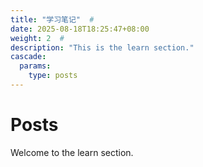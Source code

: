 ```yaml
---
title: "学习笔记"  # 
date: 2025-08-18T18:25:47+08:00
weight: 2  #
description: "This is the learn section."
cascade:
  params:
    type: posts
---
```


# Posts
Welcome to the learn section.
